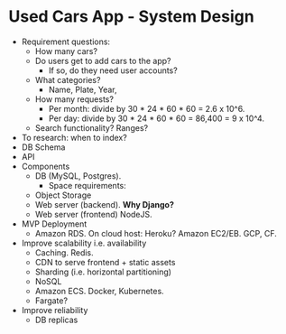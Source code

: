 # Used Cars App - System Design

* Requirement questions:
  * How many cars? 
  * Do users get to add cars to the app? 
    * If so, do they need user accounts? 
  * What categories? 
    * Name, Plate, Year,  
  * How many requests? 
    * Per month: divide by 30 \*  24 \* 60 \* 60 = 2.6 x 10^6. 
    * Per day: divide by 30 \*  24 \* 60 \* 60 = 86,400 = 9 x 10^4. 
  * Search functionality? Ranges? 
* To research: when to index? 
* DB Schema
* API 
* Components 
  * DB \(MySQL, Postgres\). 
    * Space requirements: 
  * Object Storage 
  * Web server \(backend\). **Why Django?** 
  * Web server \(frontend\) NodeJS. 
* MVP Deployment
  * Amazon RDS. On cloud host: Heroku? Amazon EC2/EB. GCP, CF.  
* Improve scalability i.e. availability
  * Caching. Redis. 
  * CDN to serve frontend + static assets
  * Sharding \(i.e. horizontal partitioning\) 
  * NoSQL 
  * Amazon ECS. Docker, Kubernetes. 
  * Fargate?
* Improve reliability 
  * DB replicas 

